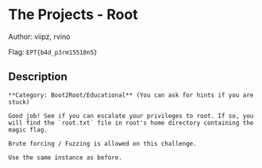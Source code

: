 # The Projects - Root
Author: viipz, rvino

Flag: `EPT{b4d_p3rm15510n5}`
## Description
```
**Category: Boot2Root/Educational** (You can ask for hints if you are stuck)

Good job! See if you can escalate your privileges to root. If so, you will find the `root.txt` file in root's home directory containing the magic flag.

Brute forcing / Fuzzing is allowed on this challenge.

Use the same instance as before.
```

